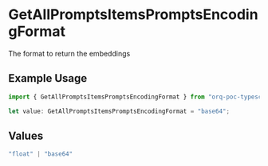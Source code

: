 # GetAllPromptsItemsPromptsEncodingFormat

The format to return the embeddings

## Example Usage

```typescript
import { GetAllPromptsItemsPromptsEncodingFormat } from "orq-poc-typescript-multi-env-version/models/operations";

let value: GetAllPromptsItemsPromptsEncodingFormat = "base64";
```

## Values

```typescript
"float" | "base64"
```